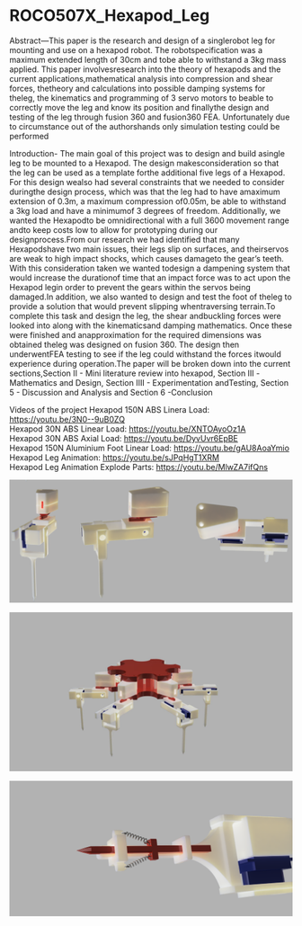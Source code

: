 # ROCO507X_Hexapod_Leg

Abstract—This  paper  is  the  research  and  design  of  a  singlerobot  leg  for  mounting  and  use  on  a  hexapod  robot.  The  robotspecification  was  a  maximum  extended  length  of  30cm  and  tobe  able  to  withstand  a  3kg  mass  applied.  This  paper  involvesresearch into the theory of hexapods and the current applications,mathematical  analysis  into  compression  and  shear  forces,  thetheory  and  calculations  into  possible  damping  systems  for  theleg,  the  kinematics  and  programming  of  3  servo  motors  to  beable  to  correctly  move  the  leg  and  know  its  position  and  finallythe  design  and  testing  of  the  leg  through  fusion  360  and  fusion360 FEA. Unfortunately due to circumstance out of the authorshands  only  simulation  testing  could  be  performed

Introduction-
The  main  goal  of  this  project  was  to  design  and  build  asingle  leg  to  be  mounted  to  a  Hexapod.  The  design  makesconsideration  so  that  the  leg  can  be  used  as  a  template  forthe  additional  five  legs  of  a  Hexapod.  For  this  design  wealso had several constraints that we needed to consider duringthe  design  process,  which  was  that  the  leg  had  to  have  amaximum  extension  of  0.3m,  a  maximum  compression  of0.05m, be able to withstand a 3kg load and have a minimumof 3 degrees of freedom. Additionally, we wanted the Hexapodto  be  omnidirectional  with  a  full  3600  movement  range  andto keep costs low to allow for prototyping during our designprocess.From  our  research  we  had  identified  that  many  Hexapodshave  two  main  issues,  their  legs  slip  on  surfaces,  and  theirservos are weak to high impact shocks, which causes damageto the gear’s teeth. With this consideration taken we wanted todesign  a  dampening  system  that  would  increase  the  durationof time that an impact force was to act upon the Hexapod legin order to prevent the gears within the servos being damaged.In addition, we also wanted to design and test the foot of theleg  to  provide  a  solution  that  would  prevent  slipping  whentraversing terrain.To  complete  this  task  and  design  the  leg,  the  shear  andbuckling  forces  were  looked  into  along  with  the  kinematicsand  damping  mathematics.  Once  these  were  finished  and  anapproximation  for  the  required  dimensions  was  obtained  theleg  was  designed  on  fusion  360.  The  design  then  underwentFEA  testing  to  see  if  the  leg  could  withstand  the  forces  itwould experience during operation.The  paper  will  be  broken  down  into  the  current  sections,Section II - Mini literature review into hexapod, Section III -Mathematics  and  Design,  Section  IIII  -  Experimentation  andTesting, Section 5 - Discussion and Analysis and Section 6 -Conclusion


Videos of the project 
Hexapod 150N ABS Linera Load: https://youtu.be/3N0--9uB0ZQ  
Hexapod 30N ABS Linear Load: https://youtu.be/XNTOAyoOz1A  
Hexapod 30N ABS Axial Load: https://youtu.be/DyvUvr6EpBE  
Hexapod 150N Aluminium Foot Linear Load: https://youtu.be/gAU8AoaYmio  
Hexapod Leg Animation: https://youtu.be/sJPqHgT1XRM  
Hexapod Leg Animation Explode Parts: https://youtu.be/MlwZA7ifQns  


![Hexapod Leg](https://github.com/plymouth-roco/ROCO507X_Hexapod_Leg/blob/master/Images%20of%20Model%20and%20FEA/Leg%20render%20-%20Copy.png)

![Hexapod](https://github.com/plymouth-roco/ROCO507X_Hexapod_Leg/blob/master/Images%20of%20Model%20and%20FEA/Hexapod_Body_V3.jpg)

![Hexapod Leg Dampener](https://github.com/plymouth-roco/ROCO507X_Hexapod_Leg/blob/master/Images%20of%20Model%20and%20FEA/Foot%20with%20linear%20dampener.PNG)




